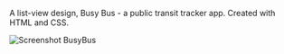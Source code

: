A list-view design, Busy Bus - a public transit tracker app. Created with HTML and CSS.

![Screenshot BusyBus](https://user-images.githubusercontent.com/47606187/60114503-f0cac600-9741-11e9-8d30-ca8e683943b6.png)
